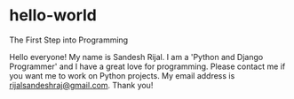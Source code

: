 # hello-world
The First Step into Programming

Hello everyone! My name is Sandesh Rijal. I am a 'Python and Django Programmer' and I have a great love for programming. Please contact me if you want me to work on Python projects. My email address is rijalsandeshraj@gmail.com. Thank you!
